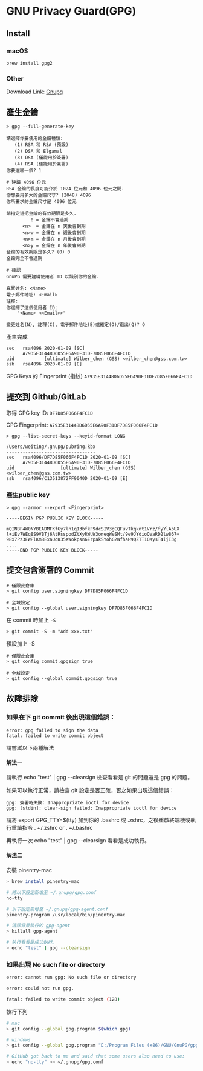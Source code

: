 # GNU Privacy Guard(GPG)

## Install

### macOS

```shell
brew install gpg2
```

### Other

Download Link: [Gnupg](<https://www.gnupg.org/download/index.html>)

## 產生金鑰

```shell
> gpg --full-generate-key

請選擇你要使用的金鑰種類:
   (1) RSA 和 RSA (預設)
   (2) DSA 和 Elgamal
   (3) DSA (僅能用於簽署)
   (4) RSA (僅能用於簽署)
你要選哪一個? 1

# 建議 4096 位元
RSA 金鑰的長度可能介於 1024 位元和 4096 位元之間.
你想要用多大的金鑰尺寸? (2048) 4096
你所要求的金鑰尺寸是 4096 位元

請指定這把金鑰的有效期限是多久.
         0 = 金鑰不會過期
      <n>  = 金鑰在 n 天後會到期
      <n>w = 金鑰在 n 週後會到期
      <n>m = 金鑰在 n 月後會到期
      <n>y = 金鑰在 n 年後會到期
金鑰的有效期限是多久? (0) 0
金鑰完全不會過期

# 確認
GnuPG 需要建構使用者 ID 以識別你的金鑰.

真實姓名: <Name>
電子郵件地址: <Email>
註釋:
你選擇了這個使用者 ID:
    "<Name> <<Email>>"

變更姓名(N), 註釋(C), 電子郵件地址(E)或確定(O)/退出(Q)? O
```

產生完成

```shell
sec   rsa4096 2020-01-09 [SC]
      A7935E31448D6D55E6A90F31DF7D85F066F4FC1D
uid           [ultimate] Wilber_chen (GSS) <wilber_chen@gss.com.tw>
ssb   rsa4096 2020-01-09 [E]
```

GPG Keys 的 Fingerprint (指紋) `A7935E31448D6D55E6A90F31DF7D85F066F4FC1D`

## 提交到 Github/GitLab

取得 GPG key ID: `DF7D85F066F4FC1D`

GPG Fingerprint: `A7935E31448D6D55E6A90F31DF7D85F066F4FC1D`

```shell
> gpg --list-secret-keys --keyid-format LONG

/Users/weiting/.gnupg/pubring.kbx
---------------------------------
sec   rsa4096/DF7D85F066F4FC1D 2020-01-09 [SC]
      A7935E31448D6D55E6A90F31DF7D85F066F4FC1D
uid                 [ultimate] Wilber_chen (GSS) <wilber_chen@gss.com.tw>
ssb   rsa4096/C13513872FF9040D 2020-01-09 [E]
```

### 產生public key

```shell
> gpg --armor --export <Fingerprint>

-----BEGIN PGP PUBLIC KEY BLOCK-----

mQINBF4W0NYBEADMFKfGy7ln1q13bfkF9dcSIV3gCQFuvTkqknt1Vrz/fyYlAbUX
l+iEv7WEq8S9VBTj6AtRsspodZtXyRWuW3oreqWeSMt/9e9JYdioQVaRD2lw867+
98x7Pz3EWPlKmBExaUqK35XWokpsn6ErpakSYohG2WfhaH9QZTT1OKysT4ijI3g
....
-----END PGP PUBLIC KEY BLOCK-----
```

## 提交包含簽署的 Commit

```shell
# 僅限此倉庫
> git config user.signingkey DF7D85F066F4FC1D

# 全域設定
> git config --global user.signingkey DF7D85F066F4FC1D
```

在 commit 時加上 `-S`

```shell
> git commit -S -m "Add xxx.txt"
```

預設加上 -S

```shell
# 僅限此倉庫
> git config commit.gpgsign true

# 全域設定
> git config --global commit.gpgsign true
```

## 故障排除

### 如果在下 git commit 後出現這個錯誤：

```shell
error: gpg failed to sign the data
fatal: failed to write commit object
```

請嘗試以下兩種解法

#### 解法一

請執行 echo "test" | gpg --clearsign 檢查看看是 git 的問題還是 gpg 的問題。

如果可以執行正常，請檢查 git 設定是否正確，否之如果出現這個錯誤：

```shell
gpg: 簽署時失敗: Inappropriate ioctl for device
gpg: [stdin]: clear-sign failed: Inappropriate ioctl for device
```

請將 export GPG_TTY=$(tty) 加到你的 .bashrc 或 .zshrc，之後重啟終端機或執行重讀指令 . ~/.zshrc or . ~/.bashrc

再執行一次 echo "test" | gpg --clearsign 看看是成功執行。

#### 解法二

安裝 pinentry-mac

```sh
> brew install pinentry-mac

# 將以下設定新增至 ~/.gnupg/gpg.conf
no-tty

# 以下設定新增至 ~/.gnupg/gpg-agent.conf
pinentry-program /usr/local/bin/pinentry-mac

# 清除背景執行的 gpg-agent
> killall gpg-agent

# 執行看看是成功執行。
> echo "test" | gpg --clearsign 
```

### 如果出現 No such file or directory

```sh
error: cannot run gpg: No such file or directory

error: could not run gpg.

fatal: failed to write commit object (128)
```

執行下列

```sh
# mac
> git config --global gpg.program $(which gpg)

# windows
> git config --global gpg.program "C:/Program Files (x86)/GNU/GnuPG/gpg2.exe" 

# GitHub got back to me and said that some users also need to use:
> echo "no-tty" >> ~/.gnupg/gpg.conf
```
